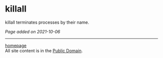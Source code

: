 # killall
killall terminates processes by their name.

*Page added on 2021-10-06*

---

[homepage](../index.html)\
All site content is in the [Public Domain](http://unlicense.org/).
